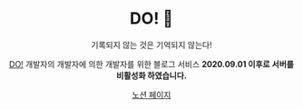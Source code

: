 <h1 align="center"> DO! 🥥  </h1>

<p align="center"> 기록되지 않는 것은 기억되지 않는다!</p>
<p align="center"><a href="http://i3a507.p.ssafy.io/">DO!</a> 개발자의 개발자에 의한 개발자를 위한 블로그 서비스 <b>2020.09.01 이후로 서버를 비활성화 하였습니다.</b></p>

<p align="center"><a href="https://ethereal-hydrant-c2e.notion.site/DO-2dde3c0c7b4c4dd9894141aad135385b#4f0a8270f9e343b088399f9d526eecbf">노션 페이지</a></p>
